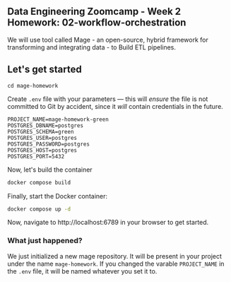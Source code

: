 
## Data Engineering Zoomcamp - Week 2 Homework: 02-workflow-orchestration

We will use tool called Mage - an open-source, hybrid framework for transforming and integrating data - to Build ETL pipelines.

## Let's get started
```
cd mage-homework
```
Create `.env` file with your parameters — this will _ensure_ the file is not committed to Git by accident, since it _will_ contain credentials in the future.
```
PROJECT_NAME=mage-homework-green
POSTGRES_DBNAME=postgres
POSTGRES_SCHEMA=green
POSTGRES_USER=postgres
POSTGRES_PASSWORD=postgres
POSTGRES_HOST=postgres
POSTGRES_PORT=5432
```

Now, let's build the container

```bash
docker compose build
```

Finally, start the Docker container:

```bash
docker compose up -d
```

Now, navigate to http://localhost:6789 in your browser to get started. 

### What just happened?

We just initialized a new mage repository. It will be present in your project under the name `mage-homework`. If you changed the varable `PROJECT_NAME` in the `.env` file, it will be named whatever you set it to.

### 